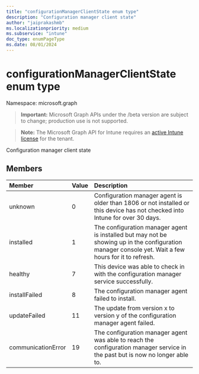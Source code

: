 ```yaml
---
title: "configurationManagerClientState enum type"
description: "Configuration manager client state"
author: "jaiprakashmb"
ms.localizationpriority: medium
ms.subservice: "intune"
doc_type: enumPageType
ms.date: 08/01/2024
---
```


# configurationManagerClientState enum type

Namespace: microsoft.graph

> **Important:** Microsoft Graph APIs under the /beta version are subject to change; production use is not supported.

> **Note:** The Microsoft Graph API for Intune requires an [active Intune license](https://go.microsoft.com/fwlink/?linkid=839381) for the tenant.

Configuration manager client state

## Members
|Member|Value|Description|
|:---|:---|:---|
|unknown|0|Configuration manager agent is older than 1806 or not installed or this device has not checked into Intune for over 30 days.|
|installed|1|The configuration manager agent is installed but may not be showing up in the configuration manager console yet. Wait a few hours for it to refresh.|
|healthy|7|This device was able to check in with the configuration manager service successfully.|
|installFailed|8|The configuration manager agent failed to install.|
|updateFailed|11|The update from version x to version y of the configuration manager agent failed. |
|communicationError|19|The configuration manager agent was able to reach the configuration manager service in the past but is now no longer able to. |
